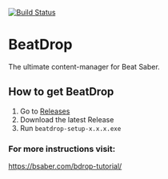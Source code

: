 [![Build Status](https://travis-ci.org/StarGazer1258/BeatDrop.svg?branch=master)](https://travis-ci.org/StarGazer1258/BeatDrop)
# BeatDrop
The ultimate content-manager for Beat Saber.

## How to get BeatDrop
1. Go to [Releases](https://github.com/StarGazer1258/BeatDrop/releases)
2. Download the latest Release
3. Run ``beatdrop-setup-x.x.x.exe``

### For more instructions visit:
https://bsaber.com/bdrop-tutorial/

